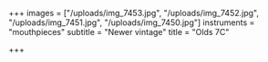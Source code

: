 +++
images = ["/uploads/img_7453.jpg", "/uploads/img_7452.jpg", "/uploads/img_7451.jpg", "/uploads/img_7450.jpg"]
instruments = "mouthpieces"
subtitle = "Newer vintage"
title = "Olds 7C"

+++
